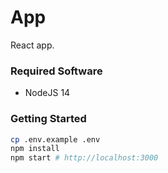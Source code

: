 # App

React app.

### Required Software

- NodeJS 14

### Getting Started

```bash
cp .env.example .env
npm install
npm start # http://localhost:3000
```

